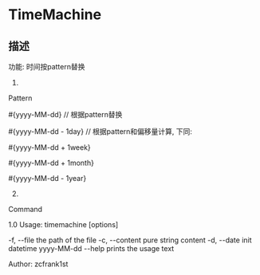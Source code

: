 TimeMachine
======
## 描述
功能: 时间按pattern替换

1.
Pattern

\#{yyyy-MM-dd} // 根据pattern替换

\#{yyyy-MM-dd - 1day} // 根据pattern和偏移量计算, 下同:

\#{yyyy-MM-dd + 1week}

\#{yyyy-MM-dd + 1month}

\#{yyyy-MM-dd - 1year}

2.
Command

<time machine> 1.0
Usage: timemachine [options]

  -f, --file <value>     the path of the file
  -c, --content <value>  pure string content
  -d, --date <value>     init datetime yyyy-MM-dd
  --help                 prints the usage text

Author: zcfrank1st
